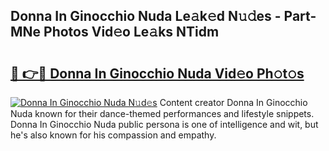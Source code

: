 ## Donna In Ginocchio Nuda Le𝚊k𝚎d N𝚞𝚍es - Part-MNe Photos Vid𝚎o Le𝚊ks NTidm

# <h2><a href="http://fbdyof0.evod.top/?m=Donna+In+Ginocchio+Nuda">🔗 👉🔴 Donna In Ginocchio Nuda Vid𝚎o Ph𝚘t𝚘s</a></h2>

[![Donna In Ginocchio Nuda N𝚞d𝚎s](https://i.imgur.com/8V9OHl7.gif)](http://fbdyof0.evod.top/?m=Donna+In+Ginocchio+Nuda)
Content creator Donna In Ginocchio Nuda known for their dance-themed performances and lifestyle snippets. Donna In Ginocchio Nuda public persona is one of intelligence and wit, but he's also known for his compassion and empathy. 
